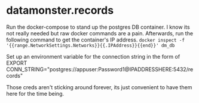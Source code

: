 # datamonster.records

Run the docker-compose to stand up the postgres DB container. I know its not really needed but raw docker commands are a pain.
Afterwards, run the following command to get the container's IP address.
`docker inspect -f '{{range.NetworkSettings.Networks}}{{.IPAddress}}{{end}}' dm_db`

Set up an environment variable for the connection string in the form of  
EXPORT CONN_STRING="postgres://appuser:Password1@IPADDRESSHERE:5432/records"

Those creds aren't sticking around forever, its just convenient to have them here for the time being.
